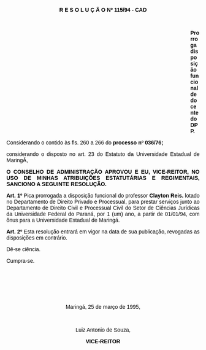 <BODY TEXT="#000000">

<B><FONT FACE="Arial"><P ALIGN="CENTER">R E S O L U &Ccedil; &Atilde; O Nº 115/94 - CAD</P>
</B><P ALIGN="JUSTIFY"></P>
<P ALIGN="JUSTIFY">&nbsp;</P><DIR>
<DIR>
<DIR>
<DIR>
<DIR>
<DIR>
<DIR>
<DIR>
<DIR>
<DIR>
<DIR>
<DIR>

<B><P ALIGN="JUSTIFY">Prorroga disposi&ccedil;&atilde;o funcional de docente do DPP.</P>
</B><P ALIGN="JUSTIFY"></P></DIR>
</DIR>
</DIR>
</DIR>
</DIR>
</DIR>
</DIR>
</DIR>
</DIR>
</DIR>
</DIR>
</DIR>

<P ALIGN="JUSTIFY">Considerando o contido &agrave;s fls. 260 a 266 do <B>processo nº 036/76;</P>
</B><P ALIGN="JUSTIFY">considerando o disposto no art. 23 do Estatuto da Universidade Estadual de Maring&Aacute;,</P>
<P ALIGN="JUSTIFY"></P>
<B><P ALIGN="JUSTIFY">O CONSELHO DE ADMINISTRA&Ccedil;&Atilde;O APROVOU E EU, VICE-REITOR, NO USO DE MINHAS ATRIBUI&Ccedil;&Otilde;ES ESTATUT&Aacute;RIAS E REGIMENTAIS, SANCIONO A SEGUINTE RESOLU&Ccedil;&Atilde;O.</P>
</B><P ALIGN="JUSTIFY"></P>
<B><P ALIGN="JUSTIFY">Art. 1º</B> Pica prorrogada a disposi&ccedil;&atilde;o funcional do professor <B>Clayton Reis.</B> lotado no Departamento de Direito Privado e Processual, para prestar servi&ccedil;os junto ao Departamento de Direito Civil e Processual Civil do Setor de Ci&ecirc;ncias Jur&iacute;dicas da Universidade Federal do Paran&aacute;, por 1 (um) ano, a partir de 01/01/94, com &ocirc;nus para a Universidade Estadual de Maring&aacute;.</P>
<B><P ALIGN="JUSTIFY">Art. 2º</B> Esta resolu&ccedil;&atilde;o entrar&aacute; em vigor na data de sua publica&ccedil;&atilde;o, revogadas as disposi&ccedil;&otilde;es em contr&aacute;rio.</P>
<P ALIGN="JUSTIFY">D&ecirc;-se ci&ecirc;ncia.</P>
<P ALIGN="JUSTIFY">Cumpra-se.</P>
<P ALIGN="CENTER"></P>
<P ALIGN="CENTER">&nbsp;</P>
<P ALIGN="CENTER">&nbsp;</P>
<P ALIGN="CENTER">&nbsp;</P>
<P ALIGN="CENTER">Maring&aacute;, 25 de mar&ccedil;o de 1995,</P>
<P ALIGN="CENTER"></P>
<P ALIGN="CENTER">&nbsp;</P>
<P ALIGN="CENTER">Luiz Antonio de Souza,</P>
<B><P ALIGN="CENTER">VICE-REITOR</P></B></FONT></BODY>
